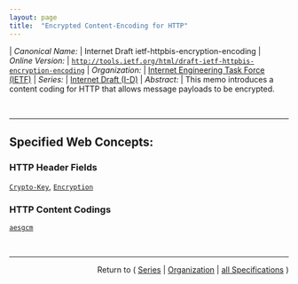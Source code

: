 ```yaml
---
layout: page
title:  "Encrypted Content-Encoding for HTTP"
---
```


| *Canonical Name:* | Internet Draft ietf-httpbis-encryption-encoding
| *Online Version:* | [`http://tools.ietf.org/html/draft-ietf-httpbis-encryption-encoding`](http://tools.ietf.org/html/draft-ietf-httpbis-encryption-encoding)
| *Organization:* | [Internet Engineering Task Force (IETF)](..  "List of specification series by this organization")
| *Series:* | [Internet Draft (I-D)](.  "List of specifications in this series")
| *Abstract:* | This memo introduces a content coding for HTTP that allows message payloads to be encrypted.

<br/>
<hr/>

## Specified Web Concepts:

### HTTP Header Fields

[`Crypto-Key`](/concepts/http-header/Crypto-Key "A Crypto-Key header field can be used to describe the input keying material used in the Encryption header field."), [`Encryption`](/concepts/http-header/Encryption "The &#34;Encryption&#34; HTTP header field describes the encrypted content encoding(s) that have been applied to a message payload, and therefore how those content encoding(s) can be removed.")

### HTTP Content Codings

[`aesgcm`](/concepts/http-content-coding/aesgcm "The &#34;aesgcm&#34; HTTP content coding indicates that a payload has been encrypted using Advanced Encryption Standard (AES) in Galois/Counter Mode (GCM) as identified as AEAD_AES_128_GCM in RFC 5116.")



<br/>
<hr/>

<p style="text-align: right">Return to ( <a href="./">Series</a> | <a href="../">Organization</a> | <a href="../../">all Specifications</a> )</p>